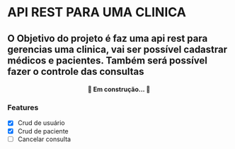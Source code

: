 # API REST PARA UMA CLINICA 
## O Objetivo do projeto é faz uma api rest para gerencias uma clinica, vai ser possível cadastrar médicos e pacientes. Também será possível fazer o controle das consultas
<h4 align="center"> 
	🚧  Em construção...  🚧
</h4>

### Features
- [x] Crud de usuário
- [x] Crud de paciente
- [ ] Cancelar consulta